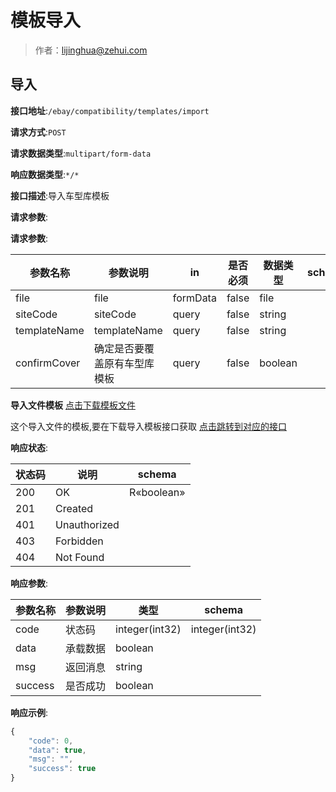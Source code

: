 # 模板导入

> 作者：lijinghua@zehui.com

## 导入


**接口地址**:`/ebay/compatibility/templates/import`


**请求方式**:`POST`


**请求数据类型**:`multipart/form-data`


**响应数据类型**:`*/*`


**接口描述**:导入车型库模板


**请求参数**:


**请求参数**:

| 参数名称 | 参数说明 | in    | 是否必须 | 数据类型 | schema |
| -------- | -------- | ----- | -------- | -------- | ------ |
|file|file|formData|false|file||
|siteCode|siteCode|query|false|string||
|templateName|templateName|query|false|string||
|confirmCover|确定是否要覆盖原有车型库模板|query|false|boolean|||

**导入文件模板**
[点击下载模板文件](http://showdoc.zehui.local/server/index.php?s=/api/attachment/visitFile/sign/083a82303c373d3fbfb73f2d3ecfa56f "[response.xls")

这个导入文件的模板,要在下载导入模板接口获取
[点击跳转到对应的接口](http://showdoc.zehui.local/web/#/page/edit/137/1845)

**响应状态**:

| 状态码 | 说明 | schema |
| -------- | -------- | ----- | 
|200|OK|R«boolean»|
|201|Created||
|401|Unauthorized||
|403|Forbidden||
|404|Not Found|||


**响应参数**:

| 参数名称 | 参数说明 | 类型 | schema |
| -------- | -------- | ----- |----- | 
|code|状态码|integer(int32)|integer(int32)|
|data|承载数据|boolean||
|msg|返回消息|string||
|success|是否成功|boolean||||


**响应示例**:
```javascript
{
	"code": 0,
	"data": true,
	"msg": "",
	"success": true
}
```